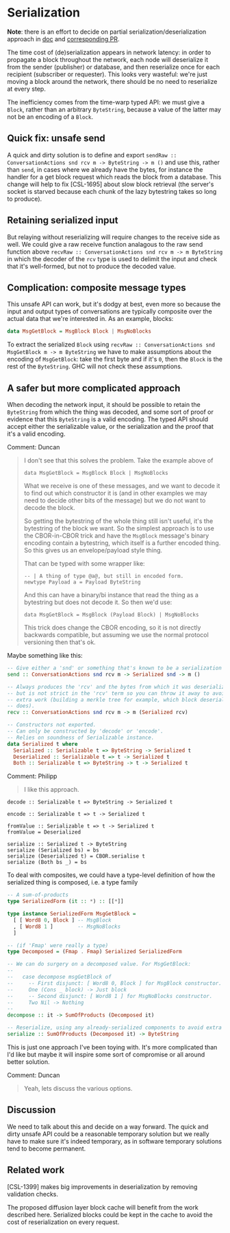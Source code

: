# Serialization

**Note**: there is an effort to decide on partial serialization/deserialization approach in [doc](https://github.com/input-output-hk/cardano-sl/blob/volhovm/csl1859-serialization-doc/docs/proposals/serialization.md) and [corresponding PR](https://github.com/input-output-hk/cardano-sl/pull/1903).

The time cost of (de)serialization appears in network latency: in order to
propagate a block throughout the network, each node will deserialize it from
the sender (publisher) or database, and then reserialize once for each
recipient (subscriber or requester). This looks very wasteful: we're just
moving a block around the network, there should be no need to reserialize
at every step.

The inefficiency comes from the time-warp typed API: we must give a `Block`,
rather than an arbitrary `ByteString`, because a value of the latter may not
be an encoding of a `Block`.

## Quick fix: unsafe send

A quick and dirty solution is to define and export
`sendRaw :: ConversationActions snd rcv m -> ByteString -> m ()`
and use this, rather than `send`, in cases where we already have the bytes,
for instance the handler for a get block request which reads the block from
a database. This change will help to fix [CSL-1695] about slow block retrieval
(the server's socket is starved because each chunk of the lazy bytestring takes
so long to produce).

## Retaining serialized input

But relaying without reserializing will require changes to the receive side
as well. We could give a raw receive function analagous to the raw send
function above
`recvRaw :: ConversationActions snd rcv m -> m ByteString`
in which the decoder of the `rcv` type is used to delimit the input and check
that it's well-formed, but not to produce the decoded value.

## Complication: composite message types

This unsafe API can work, but it's dodgy at best, even more so because the
input and output types of conversations are typically composite over the
actual data that we're interested in. As an example, blocks:

```Haskell
data MsgGetBlock = MsgBlock Block | MsgNoBlocks
```

To extract the serialized `Block` using
`recvRaw :: ConversationActions snd MsgGetBlock m -> m ByteString`
we have to make assumptions about the encoding of `MsgGetBlock`: take the
first byte and if it's `0`, then the `Block` is the rest of the `ByteString`.
GHC will not check these assumptions.

## A safer but more complicated approach

When decoding the network input, it should be possible to retain the
`ByteString` from which the thing was decoded, and some sort of proof or
evidence that this `ByteString` is a valid encoding. The typed API should
accept either the serializable value, or the serialization and the proof that
it's a valid encoding.

Comment: Duncan

> I don't see that this solves the problem. Take the example above of 
> 
>     data MsgGetBlock = MsgBlock Block | MsgNoBlocks
> 
> What we receive is one of these messages, and we want to decode it to find out which constructor it is (and in other examples we may need to decide other bits of the message) but we do not want to decode the block.
> 
> So getting the bytestring of the whole thing still isn't useful, it's the bytestring of the block we want. So the simplest approach is to use the CBOR-in-CBOR trick and have the `MsgBlock` message's binary encoding contain a bytestring, which itself is a further encoded thing. So this gives us an envelope/payload style thing.
> 
> That can be typed with some wrapper like:
> 
>     -- | A thing of type @a@, but still in encoded form.
>     newtype Payload a = Payload ByteString
> 
> And this can have a binary/bi instance that read the thing as a bytestring but does not decode it. So then we'd use:
> 
>     data MsgGetBlock = MsgBlock (Payload Block) | MsgNoBlocks
> 
> This trick does change the CBOR encoding, so it is not directly backwards compatible, but assuming we use the normal protocol versioning then that's ok.

Maybe something like this:

```Haskell
-- Give either a 'snd' or something that's known to be a serialization of it.
send :: ConversationActions snd rcv m -> Serialized snd -> m ()

-- Always produces the 'rcv' and the bytes from which it was deserialized,
-- but is not strict in the 'rcv' term so you can throw it away to avoid
-- extra work (building a merkle tree for example, which block deserialization
-- does).
recv :: ConversationActions snd rcv m -> m (Serialized rcv)

-- Constructors not exported.
-- Can only be constructed by 'decode' or 'encode'.
-- Relies on soundness of Serializable instance.
data Serialized t where
  Serialized :: Serializable t => ByteString -> Serialized t
  Deserialized :: Serializable t => t -> Serialized t
  Both :: Serializable t => ByteString -> t -> Serialized t
```

Comment: Philipp

> I like this approach.

```
decode :: Serializable t => ByteString -> Serialized t

encode :: Serializable t => t -> Serialized t

fromValue :: Serializable t => t -> Serialized t
fromValue = Deserialized

serialize :: Serialized t -> ByteString
serialize (Serialized bs) = bs
serialize (Deserialized t) = CBOR.serialise t
serialize (Both bs _) = bs
```

To deal with composites, we could have a type-level definition of how the
serialized thing is composed, i.e. a type family

```Haskell
-- A sum-of-products
type SerializedForm (it :: *) :: [[*]]

type instance SerializedForm MsgGetBlock =
  [ [ Word8 0, Block ] -- MsgBlock
  , [ Word8 1 ]        -- MsgNoBlocks
  ]
```

```Haskell
-- (if 'Fmap' were really a type)
type Decomposed = (Fmap . Fmap) Serialized SerializedForm

-- We can do surgery on a decomposed value. For MsgGetBlock:
--
--   case decompose msgGetBlock of
--     -- First disjunct: [ Word8 0, Block ] for MsgBlock constructor.
--     One (Cons _ block) -> Just block
--     -- Second disjunct: [ Word8 1 ] for MsgNoBlocks constructor.
--     Two Nil -> Nothing
--
decompose :: it -> SumOfProducts (Decomposed it)

-- Reserialize, using any already-serialized components to avoid extra work.
serialize :: SumOfProducts (Decomposed it) -> ByteString
```

This is just one approach I've been toying with. It's more complicated than
I'd like but maybe it will inspire some sort of compromise or all around better
solution.

Comment: Duncan

> Yeah, lets discuss the various options.

## Discussion

We need to talk about this and decide on a way forward. The quick and dirty
unsafe API could be a reasonable temporary solution but we really have to make
sure it's indeed temporary, as in software temporary solutions tend to become
permanent.

## Related work

[CSL-1399] makes big improvements in deserialization by removing validation
checks.

The proposed diffusion layer block cache will benefit from the work described
here. Serialized blocks could be kept in the cache to avoid the cost of
reserialization on every request.
